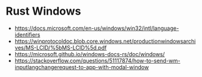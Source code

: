 # Rust Windows

- https://docs.microsoft.com/en-us/windows/win32/intl/language-identifiers
- https://winprotocoldoc.blob.core.windows.net/productionwindowsarchives/MS-LCID/%5bMS-LCID%5d.pdf
- https://microsoft.github.io/windows-docs-rs/doc/windows/
- https://stackoverflow.com/questions/51117874/how-to-send-wm-inputlangchangerequest-to-app-with-modal-window